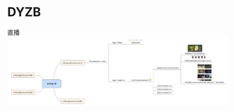 # DYZB
直播
![(image)](https://github.com/CoderST/DYZB/blob/master/DYZB/%E6%80%9D%E7%BB%B4%E5%AF%BC%E5%9B%BE.jpg)